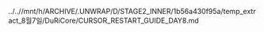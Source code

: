 ../..//mnt/h/ARCHIVE/.UNWRAP/D/STAGE2_INNER/1b56a430f95a/temp_extract_8월7일/DuRiCore/CURSOR_RESTART_GUIDE_DAY8.md